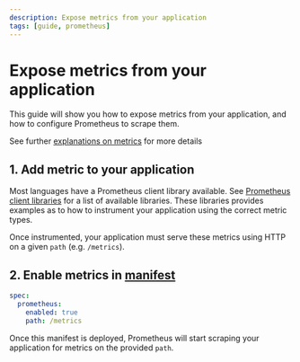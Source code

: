```yaml
---
description: Expose metrics from your application
tags: [guide, prometheus]
---
```

# Expose metrics from your application

This guide will show you how to expose metrics from your application, and how to configure Prometheus to scrape them.

See further [explanations on metrics](../../../explanation/observability/metrics.md) for more details

## 1. Add metric to your application

Most languages have a Prometheus client library available. See [Prometheus client libraries](https://prometheus.io/docs/instrumenting/clientlibs/) for a list of available libraries. These libraries provides examples as to how to instrument your application using the correct metric types.

Once instrumented, your application must serve these metrics using HTTP on a given `path` (e.g. `/metrics`).

## 2. Enable metrics in [manifest](../../../reference/application-spec.md)

```yaml
spec:
  prometheus:
    enabled: true
    path: /metrics
```

Once this manifest is deployed, Prometheus will start scraping your application for metrics on the provided `path`.

